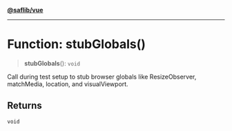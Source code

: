 [**@saflib/vue**](../../../../index.md)

***

# Function: stubGlobals()

> **stubGlobals**(): `void`

Call during test setup to stub browser globals like ResizeObserver, matchMedia, location, and visualViewport.

## Returns

`void`
